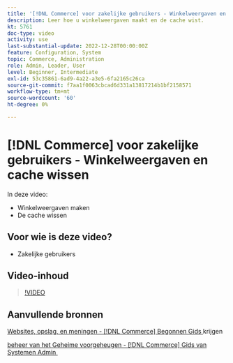 ```yaml
---
title: '[!DNL Commerce] voor zakelijke gebruikers - Winkelweergaven en cache wissen'
description: Leer hoe u winkelweergaven maakt en de cache wist.
kt: 5761
doc-type: video
activity: use
last-substantial-update: 2022-12-28T00:00:00Z
feature: Configuration, System
topic: Commerce, Administration
role: Admin, Leader, User
level: Beginner, Intermediate
exl-id: 53c35861-6ad9-4a22-a3e5-6fa2165c26ca
source-git-commit: f7aa1f0063cbcad6d331a13817214b1bf2158571
workflow-type: tm+mt
source-wordcount: '60'
ht-degree: 0%

---
```


# [!DNL Commerce] voor zakelijke gebruikers - Winkelweergaven en cache wissen

In deze video:

- Winkelweergaven maken
- De cache wissen

## Voor wie is deze video?

- Zakelijke gebruikers

## Video-inhoud

>[!VIDEO](https://video.tv.adobe.com/v/35946?quality=12&learn=on)

## Aanvullende bronnen

[&#x200B; Websites, opslag, en meningen -  [!DNL Commerce]  Begonnen Gids &#x200B;](https://experienceleague.adobe.com/docs/commerce-admin/start/setup/websites-stores-views.html?lang=nl-NL) krijgen

[&#x200B; beheer van het Geheime voorgeheugen -  [!DNL Commerce]  Gids van Systemen Admin &#x200B;](https://experienceleague.adobe.com/docs/commerce-admin/systems/tools/cache-management.html?lang=nl-NL)
